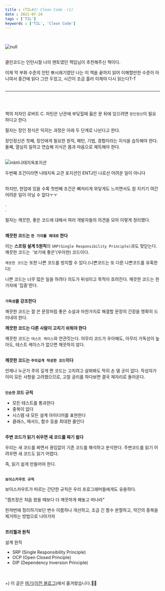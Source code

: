 ```yaml
---
title : (TIL#3) Clean Code -(1)
date : 2021-07-24
tags : ['TIL']
keywords : ['TIL', 'Clean Code']
--- 
```

<br/>

![null](https://img1.daumcdn.net/thumb/R1280x0/?scode=mtistory2&fname=https%3A%2F%2Fblog.kakaocdn.net%2Fdn%2Fcp8PH4%2Fbtq7grjYoot%2FYuFyNquxoBVf7HWAiFoDok%2Fimg.jpg)
<br/><br/>

클린코드는 인턴시절 나의 멘토였던 책임님이 추천해주신 책이다.

이제 막 부화 수준의 인턴 뽀시래기였던 나는 이 책을 끝까지 읽어 이해할만한 수준이 아니여서 중간에 읽다 그만 두었고, 시간이 조금 흘러 이제야 다시 읽는다T-T
<br/><br/>

---
<br/><br/>

책의 저자인 로버트 C. 마틴은 난관에 부딪힐때 옳은 문 뒤에 있으려면 `장인정신`이 필요하다고 한다.

필자는 장인 정식은 익히는 과정은 아래 두 단계로 나뉜다고 한다.

장인정신은 첫째, 장인에게 필요한 원칙, 패턴, 기법, 경험이라는 지식을 습득해야 한다. 
<br/>둘째, 열심히 일하고 연습해 지식은 몸과 마음으로 체득해야 한다.
<br/><br/>

![mbti나태지옥포지션](https://img1.daumcdn.net/thumb/R1280x0/?scode=mtistory2&fname=https%3A%2F%2Fblog.kakaocdn.net%2Fdn%2FMlSSY%2Fbtq7biuFnCU%2FhVUVhZHX5p6LYrScxUgumK%2Fimg.jpg)

두번째 조건이라면 나태지옥 교관 포지션인 ENTJ인 나로선 어려운 일이 아니다
<br/><br/>

하지만, 현업에 있을 수록 첫번째 조건은 뼈저리게 와닿게도 느끼면서도 참 지키기 여간 어려운 일이 아닐 수 없다ㅜㅜ

.<br/>
.
<br/>

필자는 깨끗한, 좋은 코드에 대해서 여러 개발자들의 의견을 모아 이렇게 정리했다.
<br/><br/>

**깨끗한 코드는 `한 가지를 제대로` 한다**
<br/>

이는 **스프링 설계 5원칙**의 `SRP(Single Responsibility Principle)`과도 맞닫는다. 깨끗한 코드는  '보기에 좋은'(우아한) 코드이다.

`깨끗한 코드`는 또한 나쁜 코드를 방지할 수 있다.(나쁜코드는 또 다른 나쁜코드를 유혹한다) 

나쁜 코드는 너무 많은 일을 하려다 의도가 뒤섞이고 목적이 흐려진다. 깨끗한 코드는 한 가자에 '집중'한다. 
<br/><br/>

**`가독성`을 강조한다**

깨끗한 코드는 잘 쓴 문장처럼 좋은 소설과 마찬가지로 해결할 문장의 긴장을 명확히 드러내야 한다.

**깨끗한 코드는 다른 사람이 고치기 쉬워야 한다**

깨끗한 코드는 `테스트 케이스`와 연관짓는다. 아무리 코드가 우아해도, 아무리 가독성이 높아도, 테스트 케이스가 없으면 깨끗하지 않다. 
<br/><br/>

**깨끗한 코드는 `주의깊게 작성한 코드`이다**

언제나 누군가 주의 깊게 짠 코드는 고치려고 살펴봐도 딱히 손 댈 곳이 없다. 작성자가 이미 모든 사항을 고려했으므로, 고칠 궁리를 하다보면 결국 제자리로 돌아온다.
<br/><br/>

**`단순한` 코드 규칙**

-   모든 테스트를 통과한다
-   중복이 없다
-   시스템 내 모든 설계 아이디어를 표현한다
-   클래스, 메서드, 함수 등을 최대한 줄인다
<br/><br/>

**주변 코드가 읽기 쉬우면 새 코드를 짜기 쉽다**

우리는 새 코드를 짜면서 끊임없이 기존 코드를 해석하고 분석한다. 주변코드를 읽기 어려우면 새 코드도 읽기 어렵다. 

즉, 읽기 쉽게 만들어야 한다.
<br/><br/>

**`보이스카우트 규칙`**

보이스카우트가 따르는 간단한 규칙은 우리 프로그래머들에게도 유용하다.

"캠프장은 처음 왔을 때보다 더 깨끗하게 해놓고 떠나라"

한꺼번에 정리하기보단 변수 이름하나 개선하고, 조금 긴 함수 분할하고, 약간의 중복을 제거하는 방법으로 나아가자
<br/><br/>

**프리퀄과 원칙**
<br/>

설계 원칙
-   SRP (Single Responsibility Principle)
-   OCP (Open Closed Principle)
-   DIP (Dependency Inversion Principle)

<br/><br/>
+) 이 글은 [여기(이전 블로그)](https://fascinate-zsoo.tistory.com/24)에서 옮겨왔습니다.🙋‍♀️
<br/><br/>